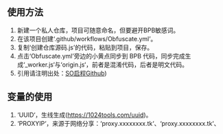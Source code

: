 ## 使用方法
1. 新建一个私人仓库，项目可随意命名，但要避开BPB敏感词。
2. 在该项目创建‘.github/workflows/Obfuscate.yml’。
3. 复制‘创建仓库源码.js’的代码，粘贴到项目，保存。
4. 点击‘Obfuscate.yml’旁边的小黄点同步到 BPB 代码，同步完成生成‘_worker.js‘与‘origin.js‘，前者是混淆代码，后者是明文代码。
6. 引用请注明出处：[SO启程Github](https://github.com/Setout8/Book-Pen-Book))

## 变量的使用
1. ‘UUID‘，生线生成(https://1024tools.com/uuid)。
2. ‘PROXYIP‘，来源于网络分享：‘proxy.xxxxxxxx.tk‘、‘proxy.xxxxxxxx.tk‘、

